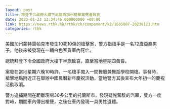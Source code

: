 ```yaml
---
layout: post
title: 拜登下令政府大樓下半旗為加州槍擊案死者致哀
date: 2023-01-23 12:34:46.000000000 +08:00
link: https://news.rthk.hk/rthk/ch/component/k2/1685007-20230123.htm
categories: rthk
---
```


美國加州蒙特雷帕克市發生10死10傷的槍擊案，警方指槍手是一名72歲亞裔男子，他後來被發現在一輛白色客貨車內死亡。

總統拜登下令全國政府大樓下半旗致哀，直至當地星期四黃昏。

案發在當地星期六晚10時許，一名槍手闖入一間舞廳兼舞蹈學校開槍。事發時，槍擊地點附近正在舉辦中國農曆新年慶祝活動，當地警方其後宣布大年初一的慶祝活動取消。

警方追捕期間在距離現場30多公里的托蘭斯市，發現疑兇駕駛的汽車，雙方一度對峙，期間車內傳出槍聲，之後在車內發現一具男性遺體。
